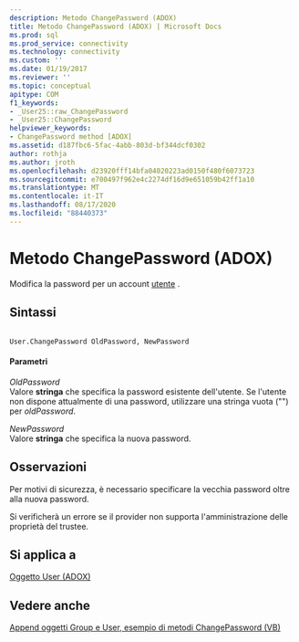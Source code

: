 ```yaml
---
description: Metodo ChangePassword (ADOX)
title: Metodo ChangePassword (ADOX) | Microsoft Docs
ms.prod: sql
ms.prod_service: connectivity
ms.technology: connectivity
ms.custom: ''
ms.date: 01/19/2017
ms.reviewer: ''
ms.topic: conceptual
apitype: COM
f1_keywords:
- _User25::raw_ChangePassword
- _User25::ChangePassword
helpviewer_keywords:
- ChangePassword method [ADOX]
ms.assetid: d187fbc6-5fac-4abb-803d-bf344dcf0302
author: rothja
ms.author: jroth
ms.openlocfilehash: d23920fff14bfa04020223ad0150f480f6073723
ms.sourcegitcommit: e700497f962e4c2274df16d9e651059b42ff1a10
ms.translationtype: MT
ms.contentlocale: it-IT
ms.lasthandoff: 08/17/2020
ms.locfileid: "88440373"
---
```

# <a name="changepassword-method-adox"></a>Metodo ChangePassword (ADOX)
Modifica la password per un account [utente](../../../ado/reference/adox-api/user-object-adox.md) .  
  
## <a name="syntax"></a>Sintassi  
  
```  
  
User.ChangePassword OldPassword, NewPassword  
```  
  
#### <a name="parameters"></a>Parametri  
 *OldPassword*  
 Valore **stringa** che specifica la password esistente dell'utente. Se l'utente non dispone attualmente di una password, utilizzare una stringa vuota ("") per *oldPassword*.  
  
 *NewPassword*  
 Valore **stringa** che specifica la nuova password.  
  
## <a name="remarks"></a>Osservazioni  
 Per motivi di sicurezza, è necessario specificare la vecchia password oltre alla nuova password.  
  
 Si verificherà un errore se il provider non supporta l'amministrazione delle proprietà del trustee.  
  
## <a name="applies-to"></a>Si applica a  
 [Oggetto User (ADOX)](../../../ado/reference/adox-api/user-object-adox.md)  
  
## <a name="see-also"></a>Vedere anche  
 [Append oggetti Group e User, esempio di metodi ChangePassword (VB)](../../../ado/reference/adox-api/groups-and-users-append-changepassword-methods-example-vb.md)
